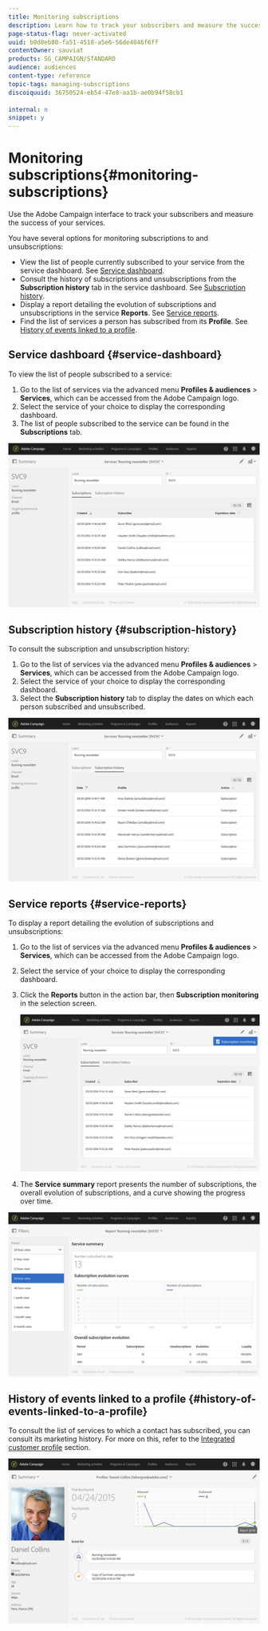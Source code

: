 ```yaml
---
title: Monitoring subscriptions
description: Learn how to track your subscribers and measure the success of your services using dashboards and reports.
page-status-flag: never-activated
uuid: b0d8eb80-fa51-4518-a5e6-56de4046f6ff
contentOwner: sauviat
products: SG_CAMPAIGN/STANDARD
audience: audiences
content-type: reference
topic-tags: managing-subscriptions
discoiquuid: 36750524-eb54-47e8-aa1b-ae0b94f58cb1

internal: n
snippet: y
---
```


# Monitoring subscriptions{#monitoring-subscriptions}

Use the Adobe Campaign interface to track your subscribers and measure the success of your services.

You have several options for monitoring subscriptions to and unsubscriptions:

* View the list of people currently subscribed to your service from the service dashboard. See [Service dashboard](#service-dashboard).
* Consult the history of subscriptions and unsubscriptions from the **Subscription history** tab in the service dashboard. See [Subscription history](#subscription-history).
* Display a report detailing the evolution of subscriptions and unsubscriptions in the service **Reports**. See [Service reports](#service-reports).
* Find the list of services a person has subscribed from its **Profile**. See [History of events linked to a profile](#history-of-events-linked-to-a-profile).

## Service dashboard {#service-dashboard}

To view the list of people subscribed to a service:

1. Go to the list of services via the advanced menu **Profiles & audiences** > **Services**, which can be accessed from the Adobe Campaign logo.
1. Select the service of your choice to display the corresponding dashboard.
1. The list of people subscribed to the service can be found in the **Subscriptions** tab.

![](assets/lp_monitoring_subscriptions_1.png)

## Subscription history {#subscription-history}

To consult the subscription and unsubscription history:

1. Go to the list of services via the advanced menu **Profiles & audiences** > **Services**, which can be accessed from the Adobe Campaign logo.
1. Select the service of your choice to display the corresponding dashboard.
1. Select the **Subscription history** tab to display the dates on which each person subscribed and unsubscribed.

![](assets/lp_monitoring_subscriptions_2.png)

## Service reports {#service-reports}

To display a report detailing the evolution of subscriptions and unsubscriptions:

1. Go to the list of services via the advanced menu **Profiles & audiences** > **Services**, which can be accessed from the Adobe Campaign logo.
1. Select the service of your choice to display the corresponding dashboard.
1. Click the **Reports** button in the action bar, then **Subscription monitoring** in the selection screen.

   ![](assets/lp_monitoring_subscriptions_3.png)

1. The **Service summary** report presents the number of subscriptions, the overall evolution of subscriptions, and a curve showing the progress over time.

![](assets/lp_monitoring_subscriptions_4.png)

## History of events linked to a profile {#history-of-events-linked-to-a-profile}

To consult the list of services to which a contact has subscribed, you can consult its marketing history. For more on this, refer to the [Integrated customer profile](../../audiences/using/integrated-customer-profile.md) section.

![](assets/lp_monitoring_subscriptions_5.png)

